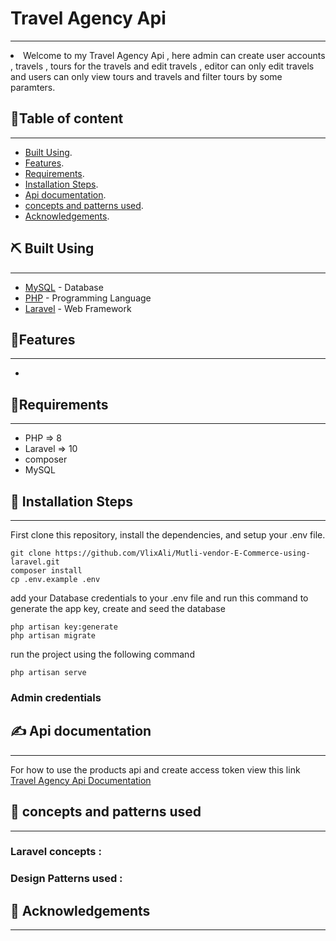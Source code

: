 # Travel Agency Api
<p align="center">
</p>

---

<li> Welcome to my Travel Agency Api , here admin can create user accounts , travels , tours for the travels and edit travels , editor can only edit travels and users can only view tours and travels and filter tours by some paramters.</li>

##  📝Table of content

---
- [Built Using](#built).
- [Features](#features).
- [Requirements](#requirements).
- [Installation Steps](#installation).
- [Api documentation](#api).
- [concepts and patterns used](#concepts).
- [Acknowledgements](#acknowledgements).


## ⛏️ Built Using <a name = "built"></a>

---
- [MySQL](https://www.mongodb.com/) - Database
- [PHP](https://www.php.net/) - Programming Language
- [Laravel](https://laravel.com/) - Web Framework

## 🧐Features <a name = "features"></a>

---
- 

## 🔧Requirements <a name = "requirements"></a>

---
- PHP => 8
- Laravel => 10
- composer
- MySQL

## 🚀 Installation Steps <a name = "installation"></a>

---

First clone this repository, install the dependencies, and setup your .env file.

```
git clone https://github.com/VlixAli/Mutli-vendor-E-Commerce-using-laravel.git
composer install
cp .env.example .env
```
add your Database credentials to your .env file and run this command to generate the app key, create and seed the database

```
php artisan key:generate
php artisan migrate
```

run the project using the following command
```
php artisan serve
```


### Admin credentials

## ✍️ Api documentation <a name = "api"></a>

---
For how to use the products api and create access token view this link
[Travel Agency Api Documentation](https://documenter.getpostman.com/view/23171948/2sA2xk2Bpt)

## 🎈 concepts and patterns used <a name = "concepts"></a>

---
### Laravel concepts :

### Design Patterns used :

## 🎉 Acknowledgements <a name = "acknowledgements"></a>

---


